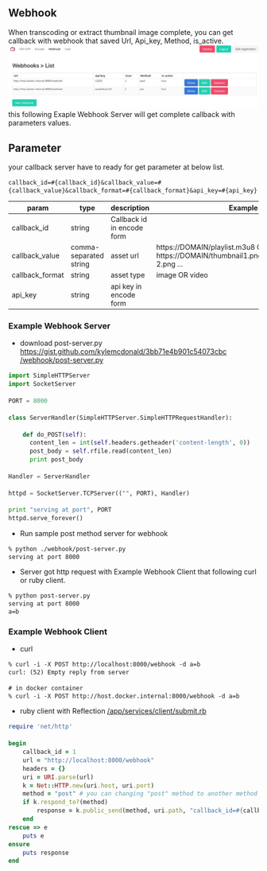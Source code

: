 ## Webhook
When transcoding or extract thumbnail image complete, you can get callback with webhook that saved Url, Api_key, Method, is_active.
![/webhook/webhooks_screenshot.png](webhooks_screenshot.png)
this following Exaple Webhook Server will get complete callback with parameters values.

## Parameter
your callback server have to ready for get parameter at below list.
```
callback_id=#{callback_id}&callback_value=#{callback_value}&callback_format=#{callback_format}&api_key=#{api_key}
```
|param|type|description|Example value|
|---|---|---|---|
|callback_id|string| Callback id in encode form || 
|callback_value|comma-separated string | asset url|https://DOMAIN/playlist.m3u8 OR https://DOMAIN/thumbnail1.png,https://DOMAIN/thumbnail 2.png ...|
|callback_format|string|asset type| image OR video| 
|api_key|string|api key in encode form||

### Example Webhook Server
* download post-server.py https://gist.github.com/kylemcdonald/3bb71e4b901c54073cbc
[/webhook/post-server.py](/webhook/post-server.py)
```python
import SimpleHTTPServer
import SocketServer

PORT = 8000

class ServerHandler(SimpleHTTPServer.SimpleHTTPRequestHandler):

    def do_POST(self):
      content_len = int(self.headers.getheader('content-length', 0))
      post_body = self.rfile.read(content_len)
      print post_body

Handler = ServerHandler

httpd = SocketServer.TCPServer(("", PORT), Handler)

print "serving at port", PORT
httpd.serve_forever()
```

* Run sample post method server for webhook
```
% python ./webhook/post-server.py 
serving at port 8000
```

* Server got http request with Example Webhook Client that following curl or ruby client.
```
% python post-server.py
serving at port 8000
a=b
```
  
### Example Webhook Client  
* curl
```
% curl -i -X POST http://localhost:8000/webhook -d a=b
curl: (52) Empty reply from server

# in docker container
% curl -i -X POST http://host.docker.internal:8000/webhook -d a=b
```

* ruby client with Reflection
[/app/services/client/submit.rb](/app/services/client/submit.rb)
```ruby
require 'net/http'

begin
    callback_id = 1
    url = "http://localhost:8000/webhook"
    headers = {}
    uri = URI.parse(url)
    k = Net::HTTP.new(uri.host, uri.port)
    method = "post" # you can changing "post" method to another method that "put" or "delete" or your want method
    if k.respond_to?(method)
        response = k.public_send(method, uri.path, "callback_id=#{callback_id}", headers) 
    end
rescue => e
    puts e
ensure
    puts response
end
```